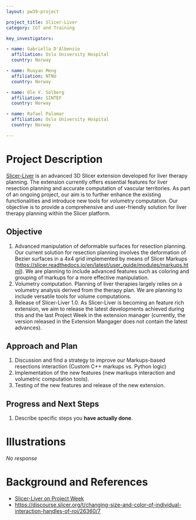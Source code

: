 ```yaml
---
layout: pw39-project

project_title: Slicer-Liver
category: IGT and Training

key_investigators:

- name: Gabriella D'Albenzio
  affiliation: Oslo University Hospital
  country: Norway

- name: Ruoyan Meng
  affiliation: NTNU
  country: Norway

- name: Ole V. Solberg
  affiliation: SINTEF
  country: Norway

- name: Rafael Palomar
  affiliation: Oslo University Hospital
  country: Norway

---
```


# Project Description

<!-- Add a short paragraph describing the project. -->

[Slicer-Liver](https://github.com/ALive-research/Slicer-Liver) is an advanced 3D Slicer extension developed for liver therapy planning. The extension currently offers essential features for liver resection planning and accurate computation of vascular territories. As part of an ongoing project, our aim is to further enhance the existing functionalities and introduce new tools for volumetry computation. Our objective is to provide a comprehensive and user-friendly solution for liver therapy planning within the Slicer platform.

## Objective

<!-- Describe here WHAT you would like to achieve (what you will have as end result). -->

1.  Advanced manipulation of deformable surfaces for resection planning. Our current solution for resection planning involves the deformation of Bezier surfaces in a 4x4 grid implemented by means of Slicer Markups (<https://slicer.readthedocs.io/en/latest/user_guide/modules/markups.html>). We are planning to  include advanced features such as coloring and grouping of markups for a more effective manipulation.
2.  Volumetry computation. Planning of liver therapies largely relies on a volumetry analysis derived from the therapy plan. We are planning to include versatile tools for volume computations.
3.  Release of Slicer-Liver 1.0. As Slicer-Liver is becoming an feature rich extension, we aim to release the latest developments achieved during this and the last Project Week in the extension manager (currently, the version released in the Extension Mangager does not contain the latest advances).

## Approach and Plan

<!-- Describe here HOW you would like to achieve the objectives stated above. -->

1.  Discussion and find a strategy to improve our Markups-based resections interaction (Custom C++ markups vs. Python logic)
2.  Implementation of the new features (new markups interaction and volumetric computation tools).
3.  Testing of the new features and release of the new extension.

## Progress and Next Steps

<!-- Update this section as you make progress, describing of what you have ACTUALLY DONE.
     If there are specific steps that you could not complete then you can describe them here, too. -->

1.  Describe specific steps you **have actually done**.

# Illustrations

<!-- Add pictures and links to videos that demonstrate what has been accomplished. -->

*No response*

# Background and References

<!-- If you developed any software, include link to the source code repository.
     If possible, also add links to sample data, and to any relevant publications. -->

*   [Slicer-Liver on Project Week](https://projectweek.na-mic.org/PW38_2023_GranCanaria/Projects/SlicerLiver/)
*   <https://discourse.slicer.org/t/changing-size-and-color-of-individual-interaction-handles-of-roi/26360/7>
